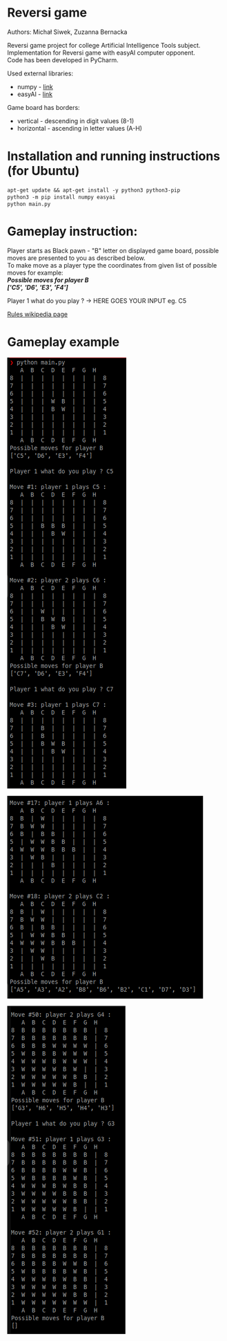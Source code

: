 # Reversi game
Authors: Michał Siwek, Zuzanna Bernacka

Reversi game project for college Artificial Intelligence Tools subject.<br>
Implementation for Reversi game with easyAI computer opponent.<br>
Code has been developed in PyCharm.

Used external libraries:

* numpy - [link](https://numpy.org)
* easyAI - [link](https://github.com/Zulko/easyAI/tree/master)

Game board has borders:

* vertical - descending in digit values (8-1)
* horizontal - ascending in letter values (A-H)

<h1>Installation and running instructions (for Ubuntu)</h1>

```
apt-get update && apt-get install -y python3 python3-pip
python3 -m pip install numpy easyai
python main.py
```

<h1>Gameplay instruction:</h1>
Player starts as Black pawn - "B" letter on displayed game board, possible moves are presented to you as described below.<br>
To make move as a player type the coordinates from given list of possible moves for example:<br>
<i><b>
Possible moves for player B<br>
['C5', 'D6', 'E3', 'F4']
</b></i>

Player 1 what do you play ? -> HERE GOES YOUR INPUT eg. C5

[Rules wikipedia page](https://pl.wikipedia.org/wiki/Reversi)

<h1>Gameplay example</h1>

![Beginning of the game](reversi1.png)

![Mid game](reversi2.png)

![End game](reversi3.png)
